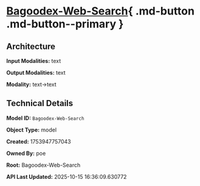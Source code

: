 # [Bagoodex-Web-Search](https://poe.com/Bagoodex-Web-Search){ .md-button .md-button--primary }

## Architecture

**Input Modalities:** text

**Output Modalities:** text

**Modality:** text->text


## Technical Details

**Model ID:** `Bagoodex-Web-Search`

**Object Type:** model

**Created:** 1753947757043

**Owned By:** poe

**Root:** Bagoodex-Web-Search

**API Last Updated:** 2025-10-15 16:36:09.630772
